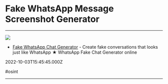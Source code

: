 # Fake WhatsApp Message Screenshot Generator

---

![](https://www.fakewhats.com/static/images/phone-black.png)

- [Fake WhatsApp Chat Generator](http://www.fakewhats.com/generator) - Create fake conversations that looks just like WhatsApp ★ WhatsApp Fake Chat Generator online

2022-10-03T15:45:45.000Z

#osint

---

